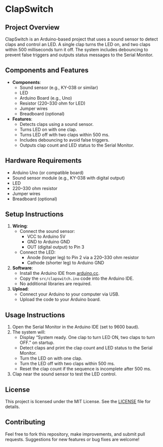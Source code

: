 # ClapSwitch

## Project Overview
ClapSwitch is an Arduino-based project that uses a sound sensor to detect claps and control an LED. A single clap turns the LED on, and two claps within 500 milliseconds turn it off. The system includes debouncing to prevent false triggers and outputs status messages to the Serial Monitor.

## Components and Features
- **Components**:
  - Sound sensor (e.g., KY-038 or similar)
  - LED
  - Arduino Board (e.g., Uno)
  - Resistor (220–330 ohm for LED)
  - Jumper wires
  - Breadboard (optional)
- **Features**:
  - Detects claps using a sound sensor.
  - Turns LED on with one clap.
  - Turns LED off with two claps within 500 ms.
  - Includes debouncing to avoid false triggers.
  - Outputs clap count and LED status to the Serial Monitor.

## Hardware Requirements
- Arduino Uno (or compatible board)
- Sound sensor module (e.g., KY-038 with digital output)
- LED
- 220–330 ohm resistor
- Jumper wires
- Breadboard (optional)

## Setup Instructions
1. **Wiring**:
   - Connect the sound sensor:
     - VCC to Arduino 5V
     - GND to Arduino GND
     - OUT (digital output) to Pin 3
   - Connect the LED:
     - Anode (longer leg) to Pin 2 via a 220–330 ohm resistor
     - Cathode (shorter leg) to Arduino GND
2. **Software**:
   - Install the Arduino IDE from [arduino.cc](https://www.arduino.cc/en/software).
   - Copy the `src/clapswitch.ino` code into the Arduino IDE.
   - No additional libraries are required.
3. **Upload**:
   - Connect your Arduino to your computer via USB.
   - Upload the code to your Arduino board.

## Usage Instructions
1. Open the Serial Monitor in the Arduino IDE (set to 9600 baud).
2. The system will:
   - Display “System ready. One clap to turn LED ON, two claps to turn OFF.” on startup.
   - Detect claps and print the clap count and LED status to the Serial Monitor.
   - Turn the LED on with one clap.
   - Turn the LED off with two claps within 500 ms.
   - Reset the clap count if the sequence is incomplete after 500 ms.
3. Clap near the sound sensor to test the LED control.

## License
This project is licensed under the MIT License. See the [LICENSE](LICENSE) file for details.

## Contributing
Feel free to fork this repository, make improvements, and submit pull requests. Suggestions for new features or bug fixes are welcome!
